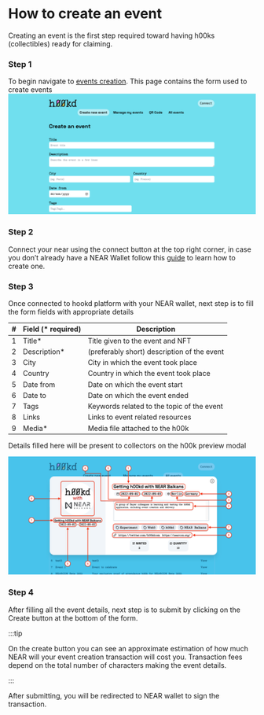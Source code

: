 # How to create an event

Creating an event is the first step required toward having h00ks (collectibles) ready for claiming.

### Step 1

To begin navigate to [events creation](https://app.h00kd.com/admin/create). This page contains the form used to create events
![event creation page screenshot](../../static/img/user-guide/events-creation.png)

### Step 2

Connect your near using the connect button at the top right corner, in case you don’t already have a NEAR Wallet follow this [guide](https://wiki.near.org/getting-started/creating-a-near-wallet) to learn how to create one.

### Step 3

Once connected to hookd platform with your NEAR wallet, next step is to fill the form fields with appropriate details

| #   | Field (\* required) | Description                                 |
| --- | ------------------- | ------------------------------------------- |
| 1   | Title\*             | Title given to the event and NFT            |
| 2   | Description\*       | (preferably short) description of the event |
| 3   | City                | City in which the event took place          |
| 4   | Country             | Country in which the event took place       |
| 5   | Date from           | Date on which the event start               |
| 6   | Date to             | Date on which the event ended               |
| 7   | Tags                | Keywords related to the topic of the event  |
| 8   | Links               | Links to event related resources            |
| 9   | Media\*             | Media file attached to the h00k             |

Details filled here will be present to collectors on the h00k preview modal

![event creation page screenshot](../../static/img/user-guide/h00k-preview.png)

### Step 4

After filling all the event details, next step is to submit by clicking on the Create button at the bottom of the form.

:::tip

On the create button you can see an approximate estimation of how much NEAR will your event creation transaction will cost you.
Transaction fees depend on the total number of characters making the event details.

:::

After submitting, you will be redirected to NEAR wallet to sign the transaction.
